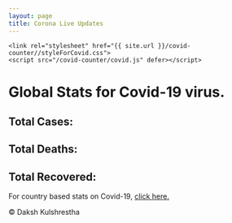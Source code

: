 ```yaml
---
layout: page
title: Corona Live Updates
---
```


    <link rel="stylesheet" href="{{ site.url }}/covid-counter//styleForCovid.css">
    <script src="/covid-counter/covid.js" defer></script>

# Global Stats for Covid-19 virus.

## Total Cases:
<div id="totalCases"></div>

## Total Deaths:
<div id="totalDeath"></div>

## Total Recovered:
<div id="totalRecovered"></div>

<p class="navForCovid">For country based stats on Covid-19, <a href="{{ site.url }}/covid-counter/country.html">click here.</a></p>

© Daksh Kulshrestha
